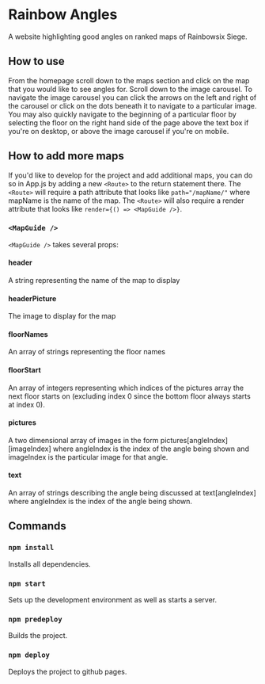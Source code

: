 # Rainbow Angles
A website highlighting good angles on ranked maps of Rainbowsix Siege.

## How to use
From the homepage scroll down to the maps section and click on the map that you would like to see angles for.
Scroll down to the image carousel. To navigate the image carousel you can click the arrows on the left and right of the carousel or click on the dots beneath it to navigate
to a particular image. You may also quickly navigate to the beginning of a particular floor by selecting the floor on the right hand side of the page above the text box if 
you're on desktop, or above the image carousel if you're on mobile.

## How to add more maps
If you'd like to develop for the project and add additional maps, you can do so in App.js by adding a new `<Route>` to the return statement there. The `<Route>` will require
a path attribute that looks like `path="/mapName/"` where mapName is the name of the map. The `<Route>` will also require a render attribute that looks like 
`render={() => <MapGuide />}`. 

### `<MapGuide />`
`<MapGuide />` takes several props:

#### header
A string representing the name of the map to display

#### headerPicture
The image to display for the map

#### floorNames
An array of strings representing the floor names

#### floorStart
An array of integers representing which indices of the pictures array the next floor starts on (excluding index 0 since the bottom floor always starts at index 0).

#### pictures
A two dimensional array of images in the form pictures[angleIndex][imageIndex] where angleIndex is the index of the angle being shown and imageIndex is the particular
image for that angle.

#### text
An array of strings describing the angle being discussed at text[angleIndex] where angleIndex is the index of the angle being shown.

## Commands

### `npm install`
Installs all dependencies.

### `npm start`
Sets up the development environment as well as starts a server.

### `npm predeploy`
Builds the project.

### `npm deploy`
Deploys the project to github pages.
